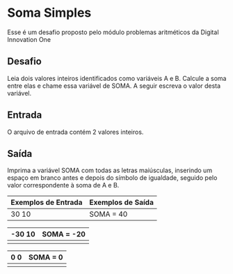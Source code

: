 # Soma Simples

Esse é um desafio proposto pelo módulo problemas aritméticos da Digital Innovation One



## Desafio

Leia dois valores inteiros identificados como variáveis A e B. Calcule a soma entre elas e chame essa variável de SOMA.
A seguir escreva o valor desta variável.



## Entrada

O arquivo de entrada contém 2 valores inteiros.



## Saída

Imprima a variável SOMA com todas as letras maiúsculas, inserindo um espaço em branco antes e depois do símbolo de igualdade, seguido pelo valor correspondente à soma de A e B.

| Exemplos de Entrada | Exemplos de Saída |
| ------------------- | ----------------- |
| 30 10               | SOMA = 40         |

| -30 10 | SOMA = -20 |
| ------ | ---------- |
|        |            |

| 0 0  | SOMA = 0 |
| ---- | -------- |
|      |          |









